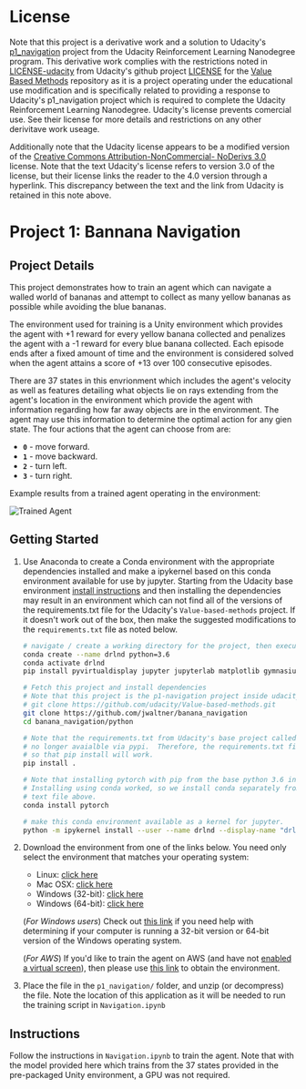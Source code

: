 [//]: # (Image References)

[image1]: https://user-images.githubusercontent.com/10624937/42135619-d90f2f28-7d12-11e8-8823-82b970a54d7e.gif "Trained Agent"

# License

Note that this project is a derivative work and a solution to Udacity's [p1_navigation](https://github.com/udacity/Value-based-methods) project from the Udacity Reinforcement Learning Nanodegree program.  This derivative work complies with the restrictions noted in [LICENSE-udacity](./LICENSE-udacity.md) from Udacity's github project [LICENSE](https://github.com/udacity/Value-based-methods/blob/main/LICENSE.md) for the [Value Based Methods](https://github.com/udacity/Value-based-methods) repository as it is a project operating under the educational use modification and is specifically related to providing a response to Udacity's p1_navigation project which is required to complete the Udacity Reinforcement Learning Nanodegree.  Udacity's license prevents comercial use.  See their license for more details and restrictions on any other derivitave work useage.

Additionally note that the Udacity license appears to be a modified version of the [Creative Commons Attribution-NonCommercial- NoDerivs 3.0](http://creativecommons.org/licenses/by-nc-nd/4.0) license.  Note that the text Udacity's license refers to version 3.0 of the license, but their license links the reader to the 4.0 version through a hyperlink.  This discrepancy between the text and the link from Udacity is retained in this note above.

# Project 1: Bannana Navigation

## Project Details

This project demonstrates how to train an agent which can navigate a walled world of bananas and attempt to collect as many yellow bananas as possible while avoiding the blue bananas.

The environment used for training is a Unity environment which provides the agent with +1 reward for every yellow banana collected and penalizes the agent with a -1 reward for every blue banana collected.  Each episode ends after a fixed amount of time and the environment is considered solved when the agent attains a score of +13 over 100 consecutive episodes.

There are 37 states in this envrionment which includes the agent's velocity as well as features detailing what objects lie on rays extending from the agent's location in the environment which provide the agent with information regarding how far away objects are in the environment.  The agent may use this information to determine the optimal action for any gien state.  The four actions that the agent can choose from are:

- **`0`** - move forward.
- **`1`** - move backward.
- **`2`** - turn left.
- **`3`** - turn right.

Example results from a trained agent operating in the environment:

![Trained Agent][image1]


## Getting Started

1. Use Anaconda to create a Conda environment with the appropriate dependencies installed and make a ipykernel based on this conda environment available for use by jupyter.  Starting from the Udacity base environment [install instructions](https://github.com/udacity/Value-based-methods#dependencies) and then installing the dependencies may result in an environment which can not find all of the versions of the requirements.txt file for the Udacity's `Value-based-methods` project.  If it doesn't work out of the box, then make the suggested modifications to the `requirements.txt` file as noted below.

    ```bash
    # navigate / create a working directory for the project, then execute the following commands
    conda create --name drlnd python=3.6
    conda activate drlnd
    pip install pyvirtualdisplay jupyter jupyterlab matplotlib gymnasium[box2d]

    # Fetch this project and install dependencies
    # Note that this project is the p1-navigation project inside udacity's Value-based-methods repository.
    # git clone https://github.com/udacity/Value-based-methods.git
    git clone https://github.com/jwaltner/banana_navigation
    cd banana_navigation/python

    # Note that the requirements.txt from Udacity's base project called out library versions which were
    # no longer avaialble via pypi.  Therefore, the requirements.txt file here removes all specific versions
    # so that pip install will work.
    pip install .
    
    # Note that installing pytorch with pip from the base python 3.6 install resulted in conflicts.
    # Installing using conda worked, so we install conda separately from the pip install of the requirements
    # text file above.
    conda install pytorch

    # make this conda environment available as a kernel for jupyter.
    python -m ipykernel install --user --name drlnd --display-name "drlnd"
    ```

2. Download the environment from one of the links below.  You need only select the environment that matches your operating system:
    - Linux: [click here](https://s3-us-west-1.amazonaws.com/udacity-drlnd/P1/Banana/Banana_Linux.zip)
    - Mac OSX: [click here](https://s3-us-west-1.amazonaws.com/udacity-drlnd/P1/Banana/Banana.app.zip)
    - Windows (32-bit): [click here](https://s3-us-west-1.amazonaws.com/udacity-drlnd/P1/Banana/Banana_Windows_x86.zip)
    - Windows (64-bit): [click here](https://s3-us-west-1.amazonaws.com/udacity-drlnd/P1/Banana/Banana_Windows_x86_64.zip)
    
    (_For Windows users_) Check out [this link](https://support.microsoft.com/en-us/help/827218/how-to-determine-whether-a-computer-is-running-a-32-bit-version-or-64) if you need help with determining if your computer is running a 32-bit version or 64-bit version of the Windows operating system.

    (_For AWS_) If you'd like to train the agent on AWS (and have not [enabled a virtual screen](https://github.com/Unity-Technologies/ml-agents/blob/master/docs/Training-on-Amazon-Web-Service.md)), then please use [this link](https://s3-us-west-1.amazonaws.com/udacity-drlnd/P1/Banana/Banana_Linux_NoVis.zip) to obtain the environment.

3. Place the file in the `p1_navigation/` folder, and unzip (or decompress) the file. Note the location of this application as it will be needed to run the training script in `Navigation.ipynb`

## Instructions

Follow the instructions in `Navigation.ipynb` to train the agent.  Note that with the model provided here which trains from the 37 states provided in the pre-packaged Unity environment, a GPU was not required.
